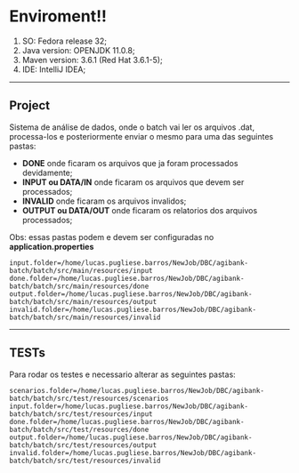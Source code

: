 # Enviroment!!

1. SO: Fedora release 32;
2. Java version: OPENJDK 11.0.8;
3. Maven version: 3.6.1 (Red Hat 3.6.1-5);
4. IDE: IntelliJ IDEA;

---

## Project

Sistema de análise de dados, onde o batch vai ler os arquivos .dat, processa-los e posteriormente enviar o mesmo para uma das seguintes pastas:

* **DONE** onde ficaram os arquivos que ja foram processados devidamente;
* **INPUT ou DATA/IN** onde ficaram os arquivos que devem ser processados;
* **INVALID** onde ficaram os arquivos invalidos;
* **OUTPUT ou DATA/OUT** onde ficaram os relatorios dos arquivos processados;

Obs: essas pastas podem e devem ser configuradas no **application.properties**

```
input.folder=/home/lucas.pugliese.barros/NewJob/DBC/agibank-batch/batch/src/main/resources/input
done.folder=/home/lucas.pugliese.barros/NewJob/DBC/agibank-batch/batch/src/main/resources/done
output.folder=/home/lucas.pugliese.barros/NewJob/DBC/agibank-batch/batch/src/main/resources/output
invalid.folder=/home/lucas.pugliese.barros/NewJob/DBC/agibank-batch/batch/src/main/resources/invalid

```

---

## TESTs

Para rodar os testes e necessario alterar as seguintes pastas:

```
scenarios.folder=/home/lucas.pugliese.barros/NewJob/DBC/agibank-batch/batch/src/test/resources/scenarios
input.folder=/home/lucas.pugliese.barros/NewJob/DBC/agibank-batch/batch/src/test/resources/input
done.folder=/home/lucas.pugliese.barros/NewJob/DBC/agibank-batch/batch/src/test/resources/done
output.folder=/home/lucas.pugliese.barros/NewJob/DBC/agibank-batch/batch/src/test/resources/output
invalid.folder=/home/lucas.pugliese.barros/NewJob/DBC/agibank-batch/batch/src/test/resources/invalid

```
